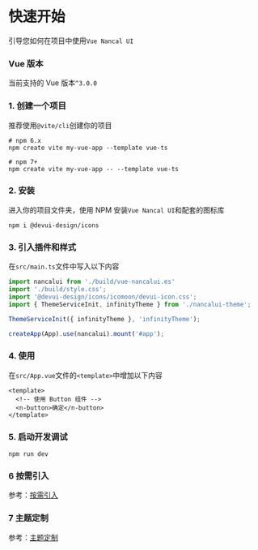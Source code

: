 # 快速开始

引导您如何在项目中使用`Vue Nancal UI`

### Vue 版本

当前支持的 Vue 版本`^3.0.0`

### 1. 创建一个项目

推荐使用`@vite/cli`创建你的项目

```shell
# npm 6.x
npm create vite my-vue-app --template vue-ts

# npm 7+
npm create vite my-vue-app -- --template vue-ts
```

### 2. 安装

进入你的项目文件夹，使用 NPM 安装`Vue Nancal UI`和配套的图标库

```shell
npm i @devui-design/icons
```

### 3. 引入插件和样式

在`src/main.ts`文件中写入以下内容

```ts
import nancalui from './build/vue-nancalui.es'
import './build/style.css';
import '@devui-design/icons/icomoon/devui-icon.css';
import { ThemeServiceInit, infinityTheme } from './nancalui-theme';

ThemeServiceInit({ infinityTheme }, 'infinityTheme');

createApp(App).use(nancalui).mount('#app');
```

### 4. 使用

在`src/App.vue`文件的`<template>`中增加以下内容

```vue
<template>
  <!-- 使用 Button 组件 -->
  <n-button>确定</n-button>
</template>
```

### 5. 启动开发调试

```shell
npm run dev
```

### 6 按需引入

参考：[按需引入](/on-demand/)

### 7 主题定制

参考：[主题定制](/theme-guide/)
